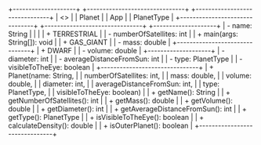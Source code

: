 +--------------------+     +-------------------------------+     +-------------------------------+
|    <<enumeration>> |     |           Planet               |     |            App                 |
|    PlanetType      |     +-------------------------------+     +-------------------------------+
+--------------------+     | - name: String                 |     |                               |
| + TERRESTRIAL      |     | - numberOfSatellites: int      |     | + main(args: String[]): void  |
| + GAS_GIANT        |     | - mass: double                 |     +-------------------------------+
| + DWARF            |     | - volume: double               |
+--------------------+     | - diameter: int                |
                           | - averageDistanceFromSun: int  |
                           | - type: PlanetType             |
                           | - visibleToTheEye: boolean     |
                           +-------------------------------+
                           | + Planet(name: String,         |
                           |         numberOfSatellites: int, |
                           |         mass: double,          |
                           |         volume: double,        |
                           |         diameter: int,         |
                           |         averageDistanceFromSun: int, |
                           |         type: PlanetType,      |
                           |         visibleToTheEye: boolean) |
                           | + getName(): String            |
                           | + getNumberOfSatellites(): int |
                           | + getMass(): double            |
                           | + getVolume(): double          |
                           | + getDiameter(): int           |
                           | + getAverageDistanceFromSun(): int |
                           | + getType(): PlanetType        |
                           | + isVisibleToTheEye(): boolean |
                           | + calculateDensity(): double   |
                           | + isOuterPlanet(): boolean     |
                           +-------------------------------+
